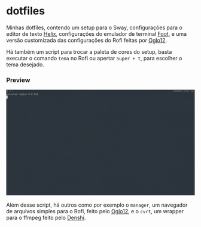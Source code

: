 # dotfiles

Minhas dotfiles, contendo um setup para o Sway, configurações para o editor de texto [Helix](https://helix-editor.com), configurações do emulador de terminal [Foot](https://codeberg.org/dnkl/foot), e uma versão customizada das configurações do Rofi feitas por [Oglo12](https://gitlab.com/Oglo12).  

Há também um script para trocar a paleta de cores do setup, basta executar o comando ```tema``` no Rofi ou apertar ```Super + t```, para escolher o tema desejado.

### Preview
![preview](./preview.gif)

Além desse script, há outros como por exemplo o ```manager```, um navegador de arquivos simples para o Rofi, feito pelo [Oglo12](https://gitlab.com/Oglo12), e o ```cvrt```, um wrapper para o ffmpeg feito pelo [Denshi](https://www.youtube.com/@Denshi).

